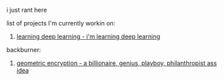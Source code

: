 i just rant here  

list of projects I'm currently workin on:
1. [learning deep learning - i'm learning deep learning](learningdeeplearningthechronicle.md)  


backburner:  
1. [geometric encryption - a billionaire, genius, playboy, philanthropist ass idea](geometricalencryption.md)
